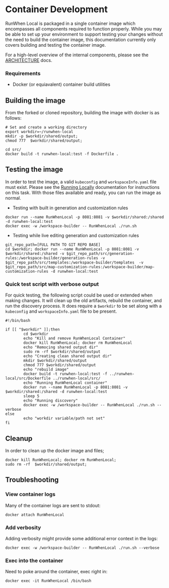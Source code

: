 # Container Development

RunWhen Local is packaged in a single container image which encompasses all components required to function properly. While you may be able to set up your environment to support testing your changes without the need to build the container image, this documentation currently only covers building and testing the container image.

For a high-level overview of the internal components, please see the [ARCHITECTURE](Architecture.md) docs.

### Requirements

* Docker (or equiavalent) container build utilities

## Building the image

From the forked or cloned repository, building the image with docker is as follows:

```
# Set and create a working directory
export workdir=~/runwhen-local
mkdir -p $workdir/shared/output;
chmod 777  $workdir/shared/output;

cd src/
docker build -t runwhen-local:test -f Dockerfile .
```

## Testing the image

In order to test the image, a valid `kubeconfig` and `workspaceInfo.yaml` file must exist. Please see the [Running Locally](https://docs.runwhen.com/public/v/runwhen-local/user-guide/getting-started/getting_started-running_locally) documentation for instructions on this task. With those files available and ready, you can run the image as normal.

* Testing with built in generation and customization rules

```
docker run --name RunWhenLocal -p 8081:8081 -v $workdir/shared:/shared -d runwhen-local:test
docker exec -w /workspace-builder -- RunWhenLocal ./run.sh
```

* Testing while live editing generation and customization rules

```
git_repo_path=[FULL PATH TO GIT REPO BASE]
cd $workdir; docker run --name RunWhenLocal -p 8081:8081 -v $workdir/shared:/shared -v $git_repo_path/src/generation-rules:/workspace-builder/generation-rules -v $git_repo_path/src/templates:/workspace-builder/templates  -v $git_repo_path/src/map-customization-rules:/workspace-builder/map-customization-rules -d runwhen-local:test 
```

### Quick test script with verbose output

For quick testing, the following script could be used or extended when making changes. It will clean up the old artifacts, rebuild the container, and run the discovery process. It does require a `$workdir` to be set along with a `kubeconfig` and `workspaceInfo.yaml` file to be present.

```
#!/bin/bash

if [[ "$workdir" ]];then
        cd $workdir
        echo "Kill and remove RunWhenLocal Container"
        docker kill RunWhenLocal; docker rm RunWhenLocal
        echo "Remocing shared output dir"
        sudo rm -rf $workdir/shared/output
        echo "Creating clean shared output dir"
        mkdir $workdir/shared/output
        chmod 777 $workdir/shared/output
        echo "rebuild image" 
        docker build -t runwhen-local:test -f ../runwhen-local/src/Dockerfile ../runwhen-local/src/
        echo "Running RunWhenLocal container"
        docker run --name RunWhenLocal -p 8081:8081 -v $workdir/shared:/shared -d runwhen-local:test
        sleep 5
        echo "Running discovery"
        docker exec -w /workspace-builder -- RunWhenLocal ./run.sh --verbose
else
        echo "workdir variable/path not set"
fi
```

## Cleanup

In order to clean up the docker image and files;

```
docker kill RunWhenLocal; docker rm RunWhenLocal;  
sudo rm -rf  $workdir/shared/output;
```

## Troubleshooting

### View container logs

Many of the container logs are sent to stdout:

```
docker attach RunWhenLocal
```

### Add verbosity

Adding verbosity might provide some additional error context in the logs:

```
docker exec -w /workspace-builder -- RunWhenLocal ./run.sh --verbose
```

### Exec into the container

Need to poke around the container, exec right in:

```
docker exec -it RunWhenLocal /bin/bash
```
